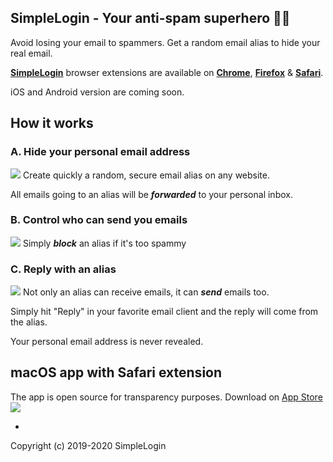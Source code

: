 ## SimpleLogin - Your anti-spam superhero 🦸‍♂️

Avoid losing your email to spammers. Get a random email alias to hide your real email.

[**SimpleLogin**](https://simplelogin.io/) browser extensions are available on [**Chrome**](https://chrome.google.com/webstore/detail/simplelogin-protect-your/dphilobhebphkdjbpfohgikllaljmgbn), [**Firefox**](https://addons.mozilla.org/en-GB/firefox/addon/simplelogin/) & [**Safari**](https://apps.apple.com/us/app/simplelogin/id1494051017?mt=12).

iOS and Android version are coming soon.

## How it works
### A. Hide your personal email address
![](https://simplelogin.io/images/custom-alias.png)
Create quickly a random, secure email alias on any website.

All emails going to an alias will be **_forwarded_** to your personal inbox.

### B. Control who can send you emails
![](https://simplelogin.io/images/block-alias.png)
Simply _**block**_ an alias if it's too spammy

### C. Reply with an alias
![](https://simplelogin.io/images/reply-alias.png)
Not only an alias can receive emails, it can _**send**_ emails too.

Simply hit "Reply" in your favorite email client and the reply will come from the alias.

Your personal email address is never revealed.

## macOS app with Safari extension

The app is open source for transparency purposes.
Download on [App Store](https://apps.apple.com/us/app/simplelogin/id1494051017)
![](https://raw.githubusercontent.com/simple-login/mac-app/development/Images/Safari-screenshot.png)

-
Copyright (c) 2019-2020 SimpleLogin